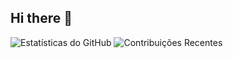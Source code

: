 ## Hi there 👋

![Estatísticas do GitHub](https://github-readme-stats.vercel.app/api?username=SmokePTHD&show_icons=true&theme=github_dark_dimmed) ![Contribuições Recentes](https://github-readme-activity-graph.cyclic.app/graph?username=SmokePTHD&theme=github_dark_dimmed) 

